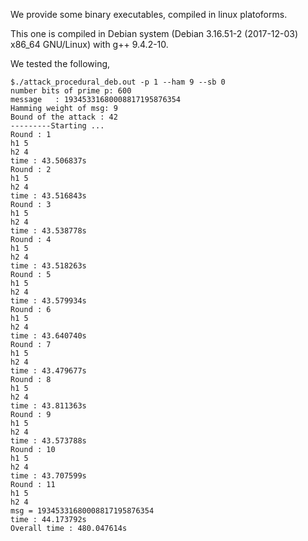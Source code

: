 We provide some binary executables, compiled in linux platoforms.

This one is compiled in Debian system (Debian 3.16.51-2 (2017-12-03) x86_64 GNU/Linux) with g++ 9.4.2-10.

We tested the following,
```
$./attack_procedural_deb.out -p 1 --ham 9 --sb 0 
number bits of prime p: 600
message   : 19345331680008817195876354
Hamming weight of msg: 9
Bound of the attack : 42
---------Starting ...
Round : 1
h1 5
h2 4
time : 43.506837s
Round : 2
h1 5
h2 4
time : 43.516843s
Round : 3
h1 5
h2 4
time : 43.538778s
Round : 4
h1 5
h2 4
time : 43.518263s
Round : 5
h1 5
h2 4
time : 43.579934s
Round : 6
h1 5
h2 4
time : 43.640740s
Round : 7
h1 5
h2 4
time : 43.479677s
Round : 8
h1 5
h2 4
time : 43.811363s
Round : 9
h1 5
h2 4
time : 43.573788s
Round : 10
h1 5
h2 4
time : 43.707599s
Round : 11
h1 5
h2 4
msg = 19345331680008817195876354
time : 44.173792s
Overall time : 480.047614s

```